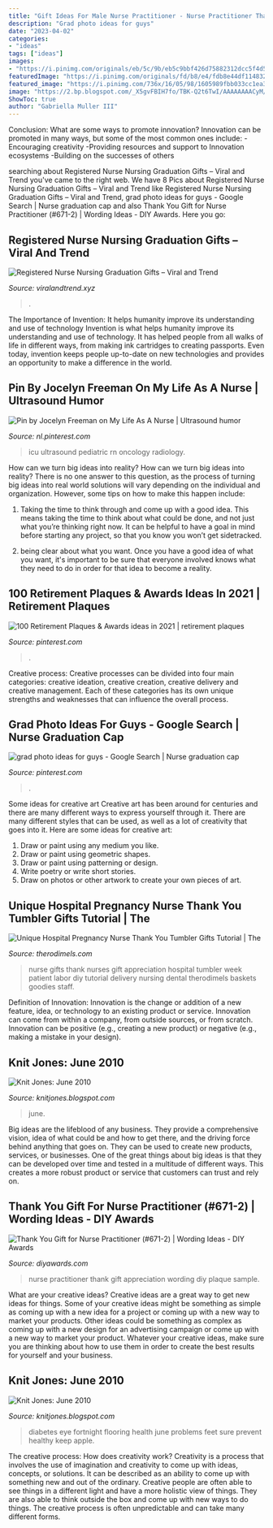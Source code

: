 ```yaml
---
title: "Gift Ideas For Male Nurse Practitioner - Nurse Practitioner Thank Gift Appreciation Wording Diy Plaque Sample"
description: "Grad photo ideas for guys"
date: "2023-04-02"
categories:
- "ideas"
tags: ["ideas"]
images:
- "https://i.pinimg.com/originals/eb/5c/9b/eb5c9bbf426d75882312dcc5f4d57a1e.jpg"
featuredImage: "https://i.pinimg.com/originals/fd/b8/e4/fdb8e44df1148326e91fe8b357e25b24.jpg"
featured_image: "https://i.pinimg.com/736x/16/05/98/1605989fbb033cc1ea30ad86676162d9.jpg"
image: "https://2.bp.blogspot.com/_X5gvFBIH7fo/TBK-Q2t6TwI/AAAAAAAACyM/w8MvkSQaQ7M/s1600/IMG_2653.JPG"
ShowToc: true
author: "Gabriella Muller III"
---
```



Conclusion: What are some ways to promote innovation?
Innovation can be promoted in many ways, but some of the most common ones include: 
-Encouraging creativity 
-Providing resources and support to Innovation ecosystems 
-Building on the successes of others

	

		
searching about Registered Nurse Nursing Graduation Gifts – Viral and Trend you've came to the right web. We have 8 Pics about Registered Nurse Nursing Graduation Gifts – Viral and Trend like Registered Nurse Nursing Graduation Gifts – Viral and Trend, grad photo ideas for guys - Google Search | Nurse graduation cap and also Thank You Gift for Nurse Practitioner (#671-2) | Wording Ideas - DIY Awards. Here you go:
		
    
## Registered Nurse Nursing Graduation Gifts – Viral And Trend

<img loading=lazy src="https://i.pinimg.com/originals/fd/b8/e4/fdb8e44df1148326e91fe8b357e25b24.jpg" onerror="this.onerror=null;this.src='https://tse2.mm.bing.net/th?id=OIP.tz_lXdo-ym3K4wa5E9vvLwHaIE&amp;pid=15.1';" alt="Registered Nurse Nursing Graduation Gifts – Viral and Trend">

_Source: viralandtrend.xyz_

>. 

	

The Importance of Invention: It helps humanity improve its understanding and use of technology
Invention is what helps humanity improve its understanding and use of technology. It has helped people from all walks of life in different ways, from making ink cartridges to creating passports. Even today, invention keeps people up-to-date on new technologies and provides an opportunity to make a difference in the world.

    
## Pin By Jocelyn Freeman On My Life As A Nurse | Ultrasound Humor

<img loading=lazy src="https://i.pinimg.com/736x/16/05/98/1605989fbb033cc1ea30ad86676162d9.jpg" onerror="this.onerror=null;this.src='https://tse4.mm.bing.net/th?id=OIP.5iI62JAA7Z-2yoGPrZb1_QHaHa&amp;pid=15.1';" alt="Pin by Jocelyn Freeman on My Life As A Nurse | Ultrasound humor">

_Source: nl.pinterest.com_

>icu ultrasound pediatric rn oncology radiology. 

	

How can we turn big ideas into reality?
How can we turn big ideas into reality? There is no one answer to this question, as the process of turning big ideas into real world solutions will vary depending on the individual and organization. However, some tips on how to make this happen include:
1) Taking the time to think through and come up with a good idea. This means taking the time to think about what could be done, and not just what you’re thinking right now. It can be helpful to have a goal in mind before starting any project, so that you know you won’t get sidetracked.

2) being clear about what you want. Once you have a good idea of what you want, it's important to be sure that everyone involved knows what they need to do in order for that idea to become a reality.

    
## 100 Retirement Plaques &amp; Awards Ideas In 2021 | Retirement Plaques

<img loading=lazy src="https://i.pinimg.com/474x/28/eb/7e/28eb7ec6752558375349d475d108e363.jpg" onerror="this.onerror=null;this.src='https://tse4.mm.bing.net/th?id=OIP.p_wwBTGJI6siE6aNm3nMqQAAAA&amp;pid=15.1';" alt="100 Retirement Plaques &amp; Awards ideas in 2021 | retirement plaques">

_Source: pinterest.com_

>. 

	

Creative process:
Creative processes can be divided into four main categories: creative ideation, creative creation, creative delivery and creative management. Each of these categories has its own unique strengths and weaknesses that can influence the overall process.

    
## Grad Photo Ideas For Guys - Google Search | Nurse Graduation Cap

<img loading=lazy src="https://i.pinimg.com/originals/eb/5c/9b/eb5c9bbf426d75882312dcc5f4d57a1e.jpg" onerror="this.onerror=null;this.src='https://tse2.mm.bing.net/th?id=OIP.c6-3HNNHFPGkQ4w1m9ap_gHaJ3&amp;pid=15.1';" alt="grad photo ideas for guys - Google Search | Nurse graduation cap">

_Source: pinterest.com_

>. 

	

Some ideas for creative art
Creative art has been around for centuries and there are many different ways to express yourself through it. There are many different styles that can be used, as well as a lot of creativity that goes into it. Here are some ideas for creative art:
1) Draw or paint using any medium you like.
2) Draw or paint using geometric shapes.
3) Draw or paint using patterning or design.
4) Write poetry or write short stories.
5) Draw on photos or other artwork to create your own pieces of art.

    
## Unique Hospital Pregnancy Nurse Thank You Tumbler Gifts Tutorial | The

<img loading=lazy src="https://i1.wp.com/www.therodimels.com/wp-content/uploads/2014/04/nurse_thank_you_tumbler_ribbon2.jpg" onerror="this.onerror=null;this.src='https://tse1.mm.bing.net/th?id=OIP.1C6byVBJ-LErs6RX74l0DwHaE6&amp;pid=15.1';" alt="Unique Hospital Pregnancy Nurse Thank You Tumbler Gifts Tutorial | The">

_Source: therodimels.com_

>nurse gifts thank nurses gift appreciation hospital tumbler week patient labor diy tutorial delivery nursing dental therodimels baskets goodies staff. 

	

Definition of Innovation:
Innovation is the change or addition of a new feature, idea, or technology to an existing product or service. Innovation can come from within a company, from outside sources, or from scratch. Innovation can be positive (e.g., creating a new product) or negative (e.g., making a mistake in your design).

    
## Knit Jones: June 2010

<img loading=lazy src="https://2.bp.blogspot.com/_X5gvFBIH7fo/TBK-RkzXFKI/AAAAAAAACyU/C219PgxVZUk/s1600/IMG_2654.JPG" onerror="this.onerror=null;this.src='https://tse4.mm.bing.net/th?id=OIP.uqdqyhCSbdoyIZGeUK8ntgHaE8&amp;pid=15.1';" alt="Knit Jones: June 2010">

_Source: knitjones.blogspot.com_

>june. 

	

Big ideas are the lifeblood of any business. They provide a comprehensive vision, idea of what could be and how to get there, and the driving force behind anything that goes on. They can be used to create new products, services, or businesses. One of the great things about big ideas is that they can be developed over time and tested in a multitude of different ways. This creates a more robust product or service that customers can trust and rely on.

    
## Thank You Gift For Nurse Practitioner (#671-2) | Wording Ideas - DIY Awards

<img loading=lazy src="https://www.diyawards.com/images/products/themes/google_ad.white/695-sample-detail-nurse-appreciation-gift-plaque-1577.jpg" onerror="this.onerror=null;this.src='https://tse4.mm.bing.net/th?id=OIP.yMzRJ6xlMxwXjVcqmKXKRAHaHa&amp;pid=15.1';" alt="Thank You Gift for Nurse Practitioner (#671-2) | Wording Ideas - DIY Awards">

_Source: diyawards.com_

>nurse practitioner thank gift appreciation wording diy plaque sample. 

	

What are your creative ideas?
Creative ideas are a great way to get new ideas for things. Some of your creative ideas might be something as simple as coming up with a new idea for a project or coming up with a new way to market your products. Other ideas could be something as complex as coming up with a new design for an advertising campaign or come up with a new way to market your product. Whatever your creative ideas, make sure you are thinking about how to use them in order to create the best results for yourself and your business.

    
## Knit Jones: June 2010

<img loading=lazy src="https://2.bp.blogspot.com/_X5gvFBIH7fo/TBK-Q2t6TwI/AAAAAAAACyM/w8MvkSQaQ7M/s1600/IMG_2653.JPG" onerror="this.onerror=null;this.src='https://tse3.mm.bing.net/th?id=OIP.wg3bmW9HV5puIwvGgD58IQHaLG&amp;pid=15.1';" alt="Knit Jones: June 2010">

_Source: knitjones.blogspot.com_

>diabetes eye fortnight flooring health june problems feet sure prevent healthy keep apple. 

	

The creative process: How does creativity work?
Creativity is a process that involves the use of imagination and creativity to come up with ideas, concepts, or solutions. It can be described as an ability to come up with something new and out of the ordinary. Creative people are often able to see things in a different light and have a more holistic view of things. They are also able to think outside the box and come up with new ways to do things. The creative process is often unpredictable and can take many different forms.

